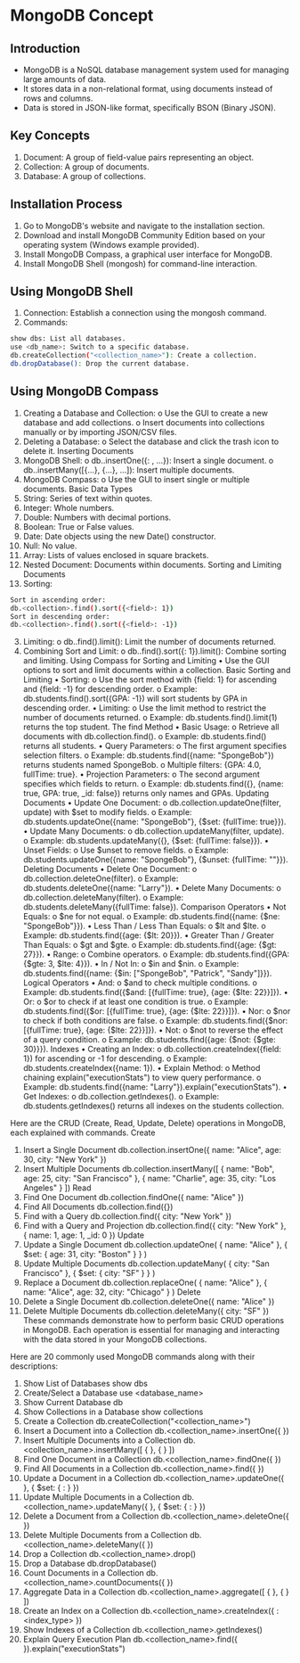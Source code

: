 # MongoDB Concept

## Introduction
- MongoDB is a NoSQL database management system used for managing large amounts of data.
-	It stores data in a non-relational format, using documents instead of rows and columns.
-	Data is stored in JSON-like format, specifically BSON (Binary JSON).
## Key Concepts
1. Document: A group of field-value pairs representing an object.
2. Collection: A group of documents.
3. Database: A group of collections.
## Installation Process
1. Go to MongoDB's website and navigate to the installation section.
2. Download and install MongoDB Community Edition based on your operating system (Windows example provided).
3. Install MongoDB Compass, a graphical user interface for MongoDB.
4. Install MongoDB Shell (mongosh) for command-line interaction.
## Using MongoDB Shell
1. Connection: Establish a connection using the mongosh command.
2. Commands:
```bash
show dbs: List all databases.
use <db_name>: Switch to a specific database.
db.createCollection("<collection_name>"): Create a collection.
db.dropDatabase(): Drop the current database.
```
## Using MongoDB Compass
1.	Creating a Database and Collection:
o	Use the GUI to create a new database and add collections.
o	Insert documents into collections manually or by importing JSON/CSV files.
2.	Deleting a Database:
o	Select the database and click the trash icon to delete it.
Inserting Documents
1.	MongoDB Shell:
o	db.<collection>.insertOne({<field>: <value>, ...}): Insert a single document.
o	db.<collection>.insertMany([{...}, {...}, ...]): Insert multiple documents.
2.	MongoDB Compass:
o	Use the GUI to insert single or multiple documents.
Basic Data Types
1.	String: Series of text within quotes.
2.	Integer: Whole numbers.
3.	Double: Numbers with decimal portions.
4.	Boolean: True or False values.
5.	Date: Date objects using the new Date() constructor.
6.	Null: No value.
7.	Array: Lists of values enclosed in square brackets.
8.	Nested Document: Documents within documents.
Sorting and Limiting Documents
1.	Sorting:
   ```bash
Sort in ascending order:
db.<collection>.find().sort({<field>: 1})
Sort in descending order:
db.<collection>.find().sort({<field>: -1})
```
3.	Limiting:
o	db.<collection>.find().limit(<number>): Limit the number of documents returned.
4.	Combining Sort and Limit:
o	db.<collection>.find().sort({<field>: 1}).limit(<number>): Combine sorting and limiting.
Using Compass for Sorting and Limiting
•	Use the GUI options to sort and limit documents within a collection.
Basic Sorting and Limiting
•	Sorting:
o	Use the sort method with {field: 1} for ascending and {field: -1} for descending order.
o	Example: db.students.find().sort({GPA: -1}) will sort students by GPA in descending order.
•	Limiting:
o	Use the limit method to restrict the number of documents returned.
o	Example: db.students.find().limit(1) returns the top student.
The find Method
•	Basic Usage:
o	Retrieve all documents with db.collection.find().
o	Example: db.students.find() returns all students.
•	Query Parameters:
o	The first argument specifies selection filters.
o	Example: db.students.find({name: "SpongeBob"}) returns students named SpongeBob.
o	Multiple filters: {GPA: 4.0, fullTime: true}.
•	Projection Parameters:
o	The second argument specifies which fields to return.
o	Example: db.students.find({}, {name: true, GPA: true, _id: false}) returns only names and GPAs.
Updating Documents
•	Update One Document:
o	db.collection.updateOne(filter, update) with $set to modify fields.
o	Example: db.students.updateOne({name: "SpongeBob"}, {$set: {fullTime: true}}).
•	Update Many Documents:
o	db.collection.updateMany(filter, update).
o	Example: db.students.updateMany({}, {$set: {fullTime: false}}).
•	Unset Fields:
o	Use $unset to remove fields.
o	Example: db.students.updateOne({name: "SpongeBob"}, {$unset: {fullTime: ""}}).
Deleting Documents
•	Delete One Document:
o	db.collection.deleteOne(filter).
o	Example: db.students.deleteOne({name: "Larry"}).
•	Delete Many Documents:
o	db.collection.deleteMany(filter).
o	Example: db.students.deleteMany({fullTime: false}).
Comparison Operators
•	Not Equals:
o	$ne for not equal.
o	Example: db.students.find({name: {$ne: "SpongeBob"}}).
•	Less Than / Less Than Equals:
o	$lt and $lte.
o	Example: db.students.find({age: {$lt: 20}}).
•	Greater Than / Greater Than Equals:
o	$gt and $gte.
o	Example: db.students.find({age: {$gt: 27}}).
•	Range:
o	Combine operators.
o	Example: db.students.find({GPA: {$gte: 3, $lte: 4}}).
•	In / Not In:
o	$in and $nin.
o	Example: db.students.find({name: {$in: ["SpongeBob", "Patrick", "Sandy"]}}).
Logical Operators
•	And:
o	$and to check multiple conditions.
o	Example: db.students.find({$and: [{fullTime: true}, {age: {$lte: 22}}]}).
•	Or:
o	$or to check if at least one condition is true.
o	Example: db.students.find({$or: [{fullTime: true}, {age: {$lte: 22}}]}).
•	Nor:
o	$nor to check if both conditions are false.
o	Example: db.students.find({$nor: [{fullTime: true}, {age: {$lte: 22}}]}).
•	Not:
o	$not to reverse the effect of a query condition.
o	Example: db.students.find({age: {$not: {$gte: 30}}}).
Indexes
•	Creating an Index:
o	db.collection.createIndex({field: 1}) for ascending or -1 for descending.
o	Example: db.students.createIndex({name: 1}).
•	Explain Method:
o	Method chaining explain("executionStats") to view query performance.
o	Example: db.students.find({name: "Larry"}).explain("executionStats").
•	Get Indexes:
o	db.collection.getIndexes().
o	Example: db.students.getIndexes() returns all indexes on the students collection.


Here are the CRUD (Create, Read, Update, Delete) operations in MongoDB, each explained with commands.
Create
1.	Insert a Single Document
db.collection.insertOne({ name: "Alice", age: 30, city: "New York" })
2.	Insert Multiple Documents
db.collection.insertMany([
   { name: "Bob", age: 25, city: "San Francisco" },
   { name: "Charlie", age: 35, city: "Los Angeles" }
])
Read
1.	Find One Document
db.collection.findOne({ name: "Alice" })
2.	Find All Documents
db.collection.find({})
3.	Find with a Query
db.collection.find({ city: "New York" })
4.	Find with a Query and Projection
db.collection.find({ city: "New York" }, { name: 1, age: 1, _id: 0 })
Update
1.	Update a Single Document
db.collection.updateOne(
   { name: "Alice" },
   { $set: { age: 31, city: "Boston" } }
)
2.	Update Multiple Documents
db.collection.updateMany(
   { city: "San Francisco" },
   { $set: { city: "SF" } }
)
3.	Replace a Document
db.collection.replaceOne(
   { name: "Alice" },
   { name: "Alice", age: 32, city: "Chicago" }
)
Delete
1.	Delete a Single Document
db.collection.deleteOne({ name: "Alice" })
2.	Delete Multiple Documents
db.collection.deleteMany({ city: "SF" })
These commands demonstrate how to perform basic CRUD operations in MongoDB. Each operation is essential for managing and interacting with the data stored in your MongoDB collections.

Here are 20 commonly used MongoDB commands along with their descriptions:
1.	Show List of Databases
show dbs
2.	Create/Select a Database
use <database_name>
3.	Show Current Database
db
4.	Show Collections in a Database
show collections
5.	Create a Collection
db.createCollection("<collection_name>")
6.	Insert a Document into a Collection
db.<collection_name>.insertOne({ <document> })
7.	Insert Multiple Documents into a Collection
db.<collection_name>.insertMany([ { <document1> }, { <document2> } ])
8.	Find One Document in a Collection
db.<collection_name>.findOne({ <query> })
9.	Find All Documents in a Collection
db.<collection_name>.find({ <query> })
10.	Update a Document in a Collection
db.<collection_name>.updateOne({ <query> }, { $set: { <field>: <value> } })
11.	Update Multiple Documents in a Collection
db.<collection_name>.updateMany({ <query> }, { $set: { <field>: <value> } })
12.	Delete a Document from a Collection
db.<collection_name>.deleteOne({ <query> })
13.	Delete Multiple Documents from a Collection
db.<collection_name>.deleteMany({ <query> })
14.	Drop a Collection
db.<collection_name>.drop()
15.	Drop a Database
db.dropDatabase()
16.	Count Documents in a Collection
db.<collection_name>.countDocuments({ <query> })
17.	Aggregate Data in a Collection
db.<collection_name>.aggregate([ { <stage> }, { <stage> } ])
18.	Create an Index on a Collection
db.<collection_name>.createIndex({ <field>: <index_type> })
19.	Show Indexes of a Collection
db.<collection_name>.getIndexes()
20.	Explain Query Execution Plan
db.<collection_name>.find({ <query> }).explain("executionStats")

